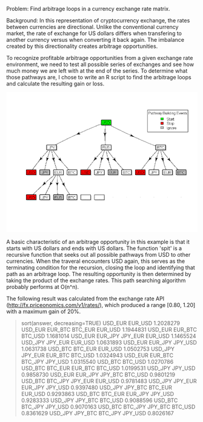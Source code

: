 Problem: Find arbitrage loops in a currency exchange rate matrix.

Background:
In this representation of cryptocurrency exchange, the rates between currencies are directional. Unlike the conventional currency market, the rate of exchange for US dollars differs when transfering to another currency versus when converting it back again. The imbalance created by this directionality creates arbitrage opportunities.

To recognize profitable arbitrage opportunities from a given exchange rate environment, we need to test all possible series of exchanges and see how much money we are left with at the end of the series. To determine what those pathways are, I chose to write an R script to find the arbitrage loops and calculate the resulting gain or loss. 

![alt tag](https://raw.githubusercontent.com/ajkou/Bitcoin-Arbitrage/master/pathway_chart.png)

A basic characteristic of an arbitrage opportunity in this example is that it starts with US dollars and ends with US dollars. The function 'spit' is a recursive function that seeks out all possible pathways from USD to other currencies. When the traveral encounters USD again, this serves as the terminating condition for the recursion, closing the loop and identifying that path as an arbitrage loop. The resulting opportunity is then determined by taking the product of the exchange rates. This path searching algorithm probably performs at O(n^n).

The following result was calculated from the exchange rate API (http://fx.priceonomics.com/v1/rates/), which produced a range [0.80, 1.20] with a maximum gain of 20%.


> sort(answer, decreasing=TRUE)
                USD_EUR EUR_USD 
                      1.2028279 
USD_EUR EUR_BTC BTC_EUR EUR_USD 
                      1.1944831 
        USD_EUR EUR_BTC BTC_USD 
                      1.1681014 
USD_EUR EUR_JPY JPY_EUR EUR_USD 
                      1.1465524 
        USD_JPY JPY_EUR EUR_USD 
                      1.0631893 
        USD_EUR EUR_JPY JPY_USD 
                      1.0631738 
        USD_BTC BTC_EUR EUR_USD 
                      1.0502753 
USD_JPY JPY_EUR EUR_BTC BTC_USD 
                      1.0324943 
USD_EUR EUR_BTC BTC_JPY JPY_USD 
                      1.0315540 
                USD_BTC BTC_USD 
                      1.0270786 
USD_BTC BTC_EUR EUR_BTC BTC_USD 
                      1.0199531 
                USD_JPY JPY_USD 
                      0.9858730 
USD_EUR EUR_JPY JPY_BTC BTC_USD 
                      0.9801219 
USD_BTC BTC_JPY JPY_EUR EUR_USD 
                      0.9781483 
USD_JPY JPY_EUR EUR_JPY JPY_USD 
                      0.9397480 
USD_JPY JPY_BTC BTC_EUR EUR_USD 
                      0.9293863 
USD_BTC BTC_EUR EUR_JPY JPY_USD 
                      0.9283333 
        USD_JPY JPY_BTC BTC_USD 
                      0.9088596 
        USD_BTC BTC_JPY JPY_USD 
                      0.9070163 
USD_BTC BTC_JPY JPY_BTC BTC_USD 
                      0.8361629 
USD_JPY JPY_BTC BTC_JPY JPY_USD 
                      0.8026167 

